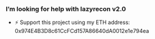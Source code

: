 ### I’m looking for help with lazyrecon v2.0
 - ⚡ Support this project using my ETH address: 0x974E4B3D8c61CcFCd157A86640dA0012e1e794ea

<!--
**storenth/storenth** is a ✨ _special_ ✨ repository because its `README.md` (this file) appears on your GitHub profile.

Here are some ideas to get you started:

- 🔭 I’m currently working on ...
- 🌱 I’m currently learning ...
- 👯 I’m looking to collaborate on ...
- 🤔 I’m looking for help with ...
- 💬 Ask me about ...
- 📫 How to reach me: ...
- 😄 Pronouns: ...
- ⚡ Fun fact: ...
-->
